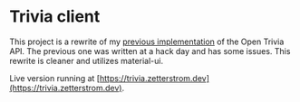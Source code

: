 # Trivia client

This project is a rewrite of my [previous implementation](https://github.com/viktorzetterstrom/salt-open-trivia) of the Open Trivia API. The previous one was written at a hack day and has some issues. This rewrite is cleaner and utilizes material-ui.

Live version running at [https://trivia.zetterstrom.dev](https://trivia.zetterstrom.dev). 
